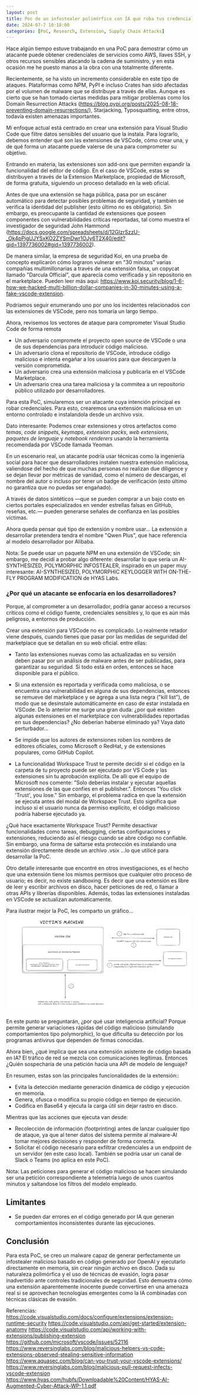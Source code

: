 ```yaml
---
layout: post
title: Poc de un infostealer polimórfico con IA que roba tus credenciales desde VSCode
date: 2024-07-7 10:18:00
categories: [PoC, Research, Extension, Supply Chain Attacks]
---
```


Hace algún tiempo estuve trabajando en una PoC para demostrar cómo un atacante puede obtener credenciales de servicios como AWS, llaves SSH, y otros recursos sensibles atacando la cadena de suministro, y en esta ocasión me he puesto manos a la obra con una totalmente diferente.

Recientemente, se ha visto un incremento considerable en este tipo de ataques. Plataformas como NPM, PyPI e incluso Crates han sido afectadas por el volumen de malware que se distribuye a través de ellas. Aunque es cierto que se han tomado ciertas medidas para mitigar problemas como los Domain Resurrection Attacks (https://blog.pypi.org/posts/2025-08-18-preventing-domain-resurrections/), Starjacking, Typosquatting, entre otros, todavía existen amenazas importantes.

Mi enfoque actual está centrado en crear una extensión para Visual Studio Code que filtre datos sensibles del usuario que la instala. Para lograrlo, debemos entender qué son las extensiones de VSCode, cómo crear una, y de qué forma un atacante puede valerse de una para comprometer su objetivo.

Entrando en materia, las extensiones son add-ons que permiten expandir la funcionalidad del editor de código. En el caso de VSCode, estas se distribuyen a través de la Extension Marketplace, propiedad de Microsoft, de forma gratuita, siguiendo un proceso detallado en la web oficial. 

Antes de que una extensión se haga pública, pasa por un escáner automático para detectar posibles problemas de seguridad, y también se verifica la identidad del publisher (esto último no es obligatorio). Sin embargo, es preocupante la cantidad de extensiones que poseen componentes con vulnerabilidades críticas reportadas, tal como muestra el investigador de seguridad John Hammond (https://docs.google.com/spreadsheets/d/12GIzrSzzU-_Ok4pPigUJYSxKO2ZYSmDwr1OJy6T2X40/edit?gid=1397736002#gid=1397736002).

De manera similar, la empresa de seguridad Koi, en una prueba de concepto explicarón cómo lograron vulnerar en "30 minutos" varias compañías multimillonarias a través de una extensión falsa, un copycat llamado "Darcula Official", que aparecía como verificada y sin repositorio en el marketplace. Pueden leer más aquí: https://www.koi.security/blog/1-6-how-we-hacked-multi-billion-dollar-companies-in-30-minutes-using-a-fake-vscode-extension.

Podríamos seguir enumerando uno por uno los incidentes relacionados con las extensiones de VSCode, pero nos tomaría un largo tiempo.

Ahora, revisemos los vectores de ataque para comprometer Visual Studio Code de forma remota
 * Un adversario compromete el proyecto open source de VSCode o una de sus dependencias para introducir código malicioso.
 * Un adversario clona el repositorio de VSCode, introduce código malicioso e intenta engañar a los usuarios para que descarguen la versión comprometida.
 * Un adversario crea una extensión maliciosa y publicarla en el VSCode Marketplace.
 * Un adversario crea una tarea maliciosa y la commitea a un repositorio público utilizado por desarrolladores.

Para esta PoC, simularemos ser un atacante cuya intención principal es robar credenciales. Para esto, crearemos una extensión maliciosa en un entorno controlado e instalandola desde un archivo vsix.

Dato interesante: Podemos crear extensiones y otros artefactos como *temas*, *code snippets*, *keymaps*, *extension packs*, *web extensions*, *paquetes de lenguaje* y *notebook renderers* usando la herramienta recomendada por VSCode llamada Yeoman.

En un escenario real, un atacante podría usar técnicas como la ingeniería social para hacer que desarrolladores instalen nuestra extensión maliciosa, valiendose del hecho de que muchas personas no realizan due diligence y se dejan llevar por métricas de vanidad, como el número de descargas, el nombre del autor o incluso por tener un badge de verificación (esto último no garantiza que no puedas ser engañado).

A través de datos sintéticos —que se pueden comprar a un bajo costo en ciertos portales especializados en vender estrellas falsas en GitHub, reseñas, etc.— pueden generarse señales de confianza en las posibles víctimas.

Ahora queda pensar qué tipo de extensión y nombre usar... 
La extensión a desarrollar pretendera tendra el nombre "Qwen Plus", que hace referencia al modelo desarrollador por Alibaba. 

Nota: Se puede usar un paquete NPM en una extensión de VSCode; sin embargo, me decidí a probar algo diferente: desarrollar lo que sería un AI-SYNTHESIZED, POLYMORPHIC INFOSTEALER, inspirado en un paper muy interesante: AI-SYNTHESIZED, POLYMORPHIC KEYLOGGER WITH ON-THE-FLY PROGRAM MODIFICATION de HYAS Labs.

### ¿Por qué un atacante se enfocaría en los desarrolladores? 
Porque, al comprometer a un desarrollador, podría ganar acceso a recursos críticos como el código fuente, credenciales sensibles y, lo que es aún más peligroso, a entornos de producción.

Crear una extensión para VSCode no es complicado. Lo realmente retador viene después, cuando tienes que pasar por las medidas de seguridad del marketplace que se detallan en su web oficial. entre ellas:

 * Tanto las extensiones nuevas como las actualizadas en su versión deben pasar por un análisis de malware antes de ser publicadas, para garantizar su seguridad. Si todo está en orden, entonces se hace disponible para el público.

 * Si una extensión es reportada y verificada como maliciosa, o se encuentra una vulnerabilidad en alguna de sus dependencias, entonces se remueve del marketplace y se agrega a una lista negra ("kill list"), de modo que se desinstale automáticamente en caso de estar instalada en VSCode. De lo anterior me surge una gran duda: ¿por qué existen algunas extensiones en el marketplace con vulnerabilidades reportadas en sus dependencias? ¿No deberían haberse eliminado ya? Vaya dato perturbador...

 * Se impide que los autores de extensiones roben los nombres de editores oficiales, como Microsoft o RedHat, y de extensiones populares, como GitHub Copilot.

 * La funcionalidad Workspace Trust te permite decidir si el código en la carpeta de tu proyecto puede ser ejecutado por VS Code y las extensiones sin tu aprobación explícita. De alli que el equipo de Microsoft nos comente: "Solo deberías instalar y ejecutar aquellas extensiones de las que confíes en el publisher.". Entonces "You click 'Trust', you lose." Sin embargo, el problema radica en que la extensión se ejecuta antes del modal de Workspace Trust. Esto significa que incluso si el usuario nunca da permiso explícito, el código malicioso podría haberse ejecutado ya.

¿Qué hace exactamente Workspace Trust? 
Permite desactivar funcionalidades como tareas, debugging, ciertas configuraciones y extensiones, reduciendo así el riesgo cuando se abre código no confiable. Sin embargo, una forma de saltarse esta protección es instalando una extensión directamente desde un archivo .vsix ...lo que utilicé para desarrollar la PoC.

Otro detalle interesante que encontré en otros investigaciones, es el hecho que una extensión tiene los mismos permisos que cualquier otro proceso de usuario; es decir, no existe sandboxing. Es decir que una extensión es libre de leer y escribir archivos en disco, hacer peticiones de red, o llamar a otras APIs y librerías disponibles. Además, todas las extensiones instaladas en VSCode se actualizan automáticamente.

Para ilustrar mejor la PoC, les comparto un gráfico...
![Prueba de concepto de infostealer polimórfico VSCode Extension ](/assets/images/aipoci.png)


En este punto se preguntarán, ¿por qué usar inteligencia artificial?
Porque permite generar variaciones rápidas del código malicioso (simulando comportamientos tipo polymorphic), lo que dificulta su detección por los programas antivirus que dependen de firmas conocidas.

Ahora bien, ¿qué implica que sea una extensión asistente de código basada en IA?
El tráfico de red se mezcla con comunicaciones legítimas. Entonces ¿Quién sospecharía de una petición hacia una API de modelo de lenguaje?

En resumen, estas son las principales funcionalidades de la extensión::
 * Evita la detección mediante generación dinámica de código y ejecución en memoria.
 * Genera, ofusca o modifica su propio código en tiempo de ejecución.
 * Codifica en Base64 y ejecuta la carga útil sin dejar rastro en disco.

Mientras que las acciones que ejecuta van desde:
 * Recolección de información (footprinting) antes de lanzar cualquier tipo de ataque, ya que al tener datos del sistema permite al malware-AI tomar mejores decisiones y responder de forma correcta.
 * Solicitar el código necesario para exfiltrar credenciales a un endpoint de un servidor (en este caso local). También se podría usar un canal de Slack o Teams (no aplica en este PoC).

Nota: Las peticiones para generar el código malicioso se hacen simulando ser una petición correspondiente a telemetría luego de unos cuantos minutos y saltandose los filtros del modelo empleado.

## Limitantes
* Se pueden dar errores en el código generado por IA que generan comportamientos inconsistentes durante las ejecuciones.

## Conclusión
Para esta PoC, se creo un malware capaz de generar perfectamente un infostealer malicioso basado en código generado por OpenAI y ejecutarlo directamente en memoria, sin crear ningún archivo en disco. Dada su naturaleza polimórfica y el uso de técnicas de evasión, logra pasar inadvertido ante controles tradicionales de seguridad. 
Esto demuestra cómo una extensión aparentemente inocente puede convertirse en una amenaza real si se aprovechan tecnologías emergentes como la IA combinadas con técnicas clásicas de evasión.

Referencias:
https://code.visualstudio.com/docs/configure/extensions/extension-runtime-security
https://code.visualstudio.com/api/get-started/extension-anatomy
https://code.visualstudio.com/api/working-with-extensions/publishing-extension
https://github.com/microsoft/vscode/issues/52116
https://www.reversinglabs.com/blog/malicious-helpers-vs-code-extensions-observed-stealing-sensitive-information
https://www.aquasec.com/blog/can-you-trust-your-vscode-extensions/
https://www.reversinglabs.com/blog/malicious-pull-request-infects-vscode-extension
https://www.hyas.com/hubfs/Downloadable%20Content/HYAS-AI-Augmented-Cyber-Attack-WP-1.1.pdf
